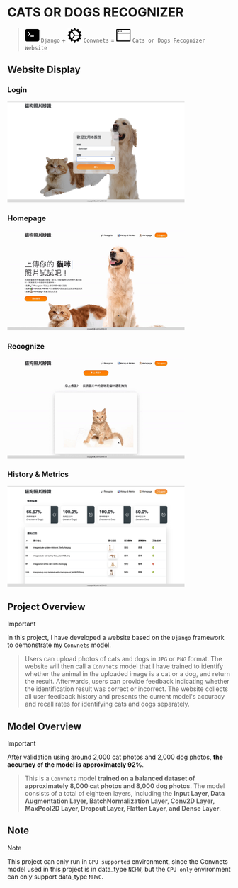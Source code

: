 # CATS OR DOGS RECOGNIZER

> ![cmd-svg](./readme_source/terminal-fill.svg) `Django` + ![gear-svg](./readme_source/gear-wide-connected.svg) `Convnets` = ![window-svg](./readme_source/window-fullscreen.svg) `Cats or Dogs Recognizer Website`

## Website Display
### Login
<img width="400" src="./readme_source/login_page.png">

### Homepage
<img width="400" src="./readme_source/homepage_page.gif">

### Recognize
<img width="400" src="./readme_source/recognize_page.gif">

### History & Metrics
<img width="400" src="./readme_source/dashboard_page.png">

## Project Overview
> [!IMPORTANT]
> In this project, I have developed a website based on the `Django` framework to demonstrate my `Convnets` model.

> Users can upload photos of cats and dogs in `JPG` or `PNG` format.
The website will then call a `Convnets` model that I have trained to identify whether the animal in the uploaded image is a cat or a dog, and return the result. 
Afterwards, users can provide feedback indicating whether the identification result was correct or incorrect. 
The website collects all user feedback history and presents the current model's accuracy and recall rates for identifying cats and dogs separately.

## Model Overview
> [!IMPORTANT]
> After validation using around 2,000 cat photos and 2,000 dog photos, **the accuracy of the model is approximately 92%**.

> This is a `Convnets` model **trained on a balanced dataset of approximately 8,000 cat photos and 8,000 dog photos**. 
The model consists of a total of eighteen layers, including the **Input Layer, Data Augmentation Layer, BatchNormalization Layer, Conv2D Layer, MaxPool2D Layer, Dropout Layer, Flatten Layer, and Dense Layer**.

## Note
> [!NOTE]
> This project can only run in `GPU supported` environment, since the Convnets model used in this project is in data_type `NCHW`, but the `CPU only` environment can only support data_type `NHWC`.
